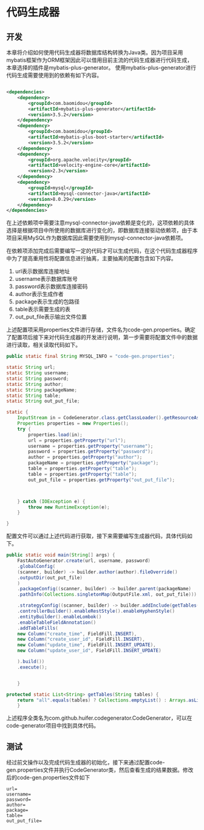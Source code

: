 # 代码生成器

## 开发

本章将介绍如何使用代码生成器将数据库结构转换为Java类。因为项目采用mybatis框架作为ORM框架因此可以借用目前主流的代码生成器进行代码生成，本章选择的插件是mybatis-plus-generator。
使用mybatis-plus-generator进行代码生成需要使用到的依赖有如下内容。

```xml

<dependencies>
    <dependency>
        <groupId>com.baomidou</groupId>
        <artifactId>mybatis-plus-generator</artifactId>
        <version>3.5.2</version>
    </dependency>
    <dependency>
        <groupId>com.baomidou</groupId>
        <artifactId>mybatis-plus-boot-starter</artifactId>
        <version>3.5.2</version>
    </dependency>
    <dependency>
        <groupId>org.apache.velocity</groupId>
        <artifactId>velocity-engine-core</artifactId>
        <version>2.3</version>
    </dependency>
    <dependency>
        <groupId>mysql</groupId>
        <artifactId>mysql-connector-java</artifactId>
        <version>8.0.29</version>
    </dependency>
</dependencies>
```

在上述依赖项中需要注意mysql-connector-java依赖是变化的，这项依赖的具体选择是根据项目中所使用的数据库进行变化的，即数据库连接驱动依赖项，由于本项目采用MySQL作为数据库因此需要使用到mysql-connector-java依赖项。

在依赖项添加完成后需要编写一定的代码才可以生成代码，在这个代码生成器程序中为了提高重用性将配置信息进行抽离，主要抽离的配置包含如下内容。

1. url表示数据库连接地址
2. username表示数据库账号
3. password表示数据库连接密码
4. author表示生成作者
5. package表示生成的包路径
6. table表示需要生成的表
7. out_put_file表示输出文件位置

上述配置项采用properties文件进行存储，文件名为code-gen.properties。确定了配置项后接下来对代码生成器的开发进行说明，第一步需要将配置文件中的数据进行读取，相关读取代码如下。

```java
public static final String MYSQL_INFO = "code-gen.properties";

static String url;
static String username;
static String password;
static String author;
static String packageName;
static String table;
static String out_put_file;

static {
    InputStream in = CodeGenerator.class.getClassLoader().getResourceAsStream(MYSQL_INFO);
    Properties properties = new Properties();
    try {
        properties.load(in);
        url = properties.getProperty("url");
        username = properties.getProperty("username");
        password = properties.getProperty("password");
        author = properties.getProperty("author");
        packageName = properties.getProperty("package");
        table = properties.getProperty("table");
        table = properties.getProperty("table");
        out_put_file = properties.getProperty("out_put_file");



    } catch (IOException e) {
        throw new RuntimeException(e);
    }

}

```

配置文件可以通过上述代码进行获取，接下来需要编写生成器代码，具体代码如下。

```java
public static void main(String[] args) {
    FastAutoGenerator.create(url, username, password)
    .globalConfig(
    (scanner, builder) -> builder.author(author).fileOverride()
    .outputDir(out_put_file)
    )
    .packageConfig((scanner, builder) -> builder.parent(packageName)
    .pathInfo(Collections.singletonMap(OutputFile.xml, out_put_file))) // mapper xml 文件生产地址

    .strategyConfig((scanner, builder) -> builder.addInclude(getTables(table))
    .controllerBuilder().enableRestStyle().enableHyphenStyle()
    .entityBuilder().enableLombok()
    .enableTableFieldAnnotation()
    .addTableFills(
    new Column("create_time", FieldFill.INSERT),
    new Column("create_user_id", FieldFill.INSERT),
    new Column("update_time", FieldFill.INSERT_UPDATE),
    new Column("update_user_id", FieldFill.INSERT_UPDATE)

    ).build())
    .execute();


    }

protected static List<String> getTables(String tables) {
    return "all".equals(tables) ? Collections.emptyList() : Arrays.asList(tables.split(","));
    }
```

上述程序全类名为com.github.huifer.codegenerator.CodeGenerator，可以在code-generator项目中找到具体代码。


## 测试
经过前文操作以及完成代码生成器的初始化，接下来通过配置code-gen.properties文件并执行CodeGenerator类，然后查看生成的结果数据。修改后的code-gen.properties文件如下

```properties
url=
username=
password=
author=
package=
table=
out_put_file=
```